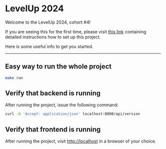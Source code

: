 # LevelUp 2024

Welcome to the LevelUp 2024, cohort #4!

If you are seeing this for the first time, please visit [this link](https://supreme-gold-b6b.notion.site/Setting-up-Docker-e095fa4f176d4435919ef1c82f80e03e) containing detailed instructions how to set up this project.

Here is some useful info to get you started.

---

## Easy way to run the whole project

```bash
make run
```

## Verify that backend is running

After running the project, issue the following command:

```bash
curl -H 'Accept: application/json' localhost:8000/api/version
```

## Verify that frontend is running

After running the project, visit [http://localhost](http://localhost) in a browser of your choice.
